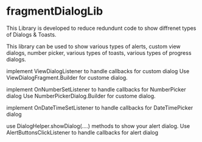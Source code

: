 fragmentDialogLib
=================
This Library is developed to reduce redundunt code to show diffrenet types of Dialogs & Toasts.

This library can be used to show various types of alerts, custom view dialogs, number picker, various types of toasts,
various types of progress dialogs.

implement ViewDialogListener to handle callbacks for custom dialog
Use ViewDialogFragment.Builder for custome dialog.

implement OnNumberSetListener to handle callbacks for NumberPicker dialog
Use NumberPickerDialog.Builder for custome dialog.

implement OnDateTimeSetListener to handle callbacks for DateTimePicker dialog

use DialogHelper.showDialog(....) methods to show your alert dialog.
Use AlertButtonsClickListener to handle callbacks for alert dialog



